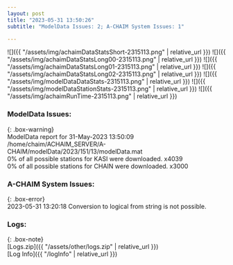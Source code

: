 ```yaml
---
layout: post
title: "2023-05-31 13:50:26"
subtitle: "ModelData Issues: 2; A-CHAIM System Issues: 1"

---
```


![]({{ "/assets/img/achaimDataStatsShort-2315113.png" | relative_url }})
![]({{ "/assets/img/achaimDataStatsLong00-2315113.png" | relative_url }})
![]({{ "/assets/img/achaimDataStatsLong01-2315113.png" | relative_url }})
![]({{ "/assets/img/achaimDataStatsLong02-2315113.png" | relative_url }})
![]({{ "/assets/img/modelDataDataStats-2315113.png" | relative_url }})
![]({{ "/assets/img/modelDataStationStats-2315113.png" | relative_url }})
![]({{ "/assets/img/achaimRunTime-2315113.png" | relative_url }})


### ModelData Issues:  
  
{: .box-warning}  
 ModelData report for 31-May-2023 13:50:09   
 /home/chaim/ACHAIM_SERVER/A-CHAIM/modelData/2023/151/13/modelData.mat   
 0% of all possible stations for KASI were downloaded. x4039   
 0% of all possible stations for CHAIN were downloaded. x3000   
  
### A-CHAIM System Issues:  
  
{: .box-error}  
2023-05-31 13:20:18 Conversion to logical from string is not possible.  

### Logs:  
  
{: .box-note}  
[Logs.zip]({{ "/assets/other/logs.zip" | relative_url }})  
[Log Info]({{ "/logInfo" | relative_url }})  
